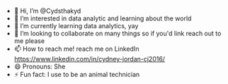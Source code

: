 - 👋 Hi, I’m @Cydsthakyd
- 👀 I’m interested in data analytic and learning about the world 
- 🌱 I’m currently learning data analytics, yay
- 💞️ I’m looking to collaborate on many things so if you'd link reach out to me please 
- 📫 How to reach me! reach me on LinkedIn https://www.linkedin.com/in/cydney-jordan-cj2016/
- 😄 Pronouns: She 
- ⚡ Fun fact: I use to be an animal technician

<!---
Cydsthakyd/Cydsthakyd is a ✨ special ✨ repository because its `README.md` (this file) appears on your GitHub profile.
You can click the Preview link to take a look at your changes.
--->
